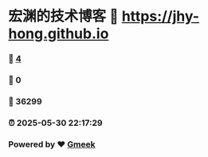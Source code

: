 # 宏渊的技术博客 :link: https://jhy-hong.github.io 
### :page_facing_up: [4](https://jhy-hong.github.io/tag.html) 
### :speech_balloon: 0 
### :hibiscus: 36299 
### :alarm_clock: 2025-05-30 22:17:29 
### Powered by :heart: [Gmeek](https://github.com/Meekdai/Gmeek)
